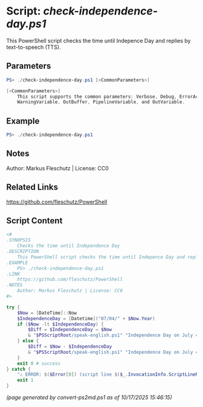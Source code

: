 Script: *check-independence-day.ps1*
========================

This PowerShell script checks the time until Indepence Day and replies by text-to-speech (TTS).

Parameters
----------
```powershell
PS> ./check-independence-day.ps1 [<CommonParameters>]

[<CommonParameters>]
    This script supports the common parameters: Verbose, Debug, ErrorAction, ErrorVariable, WarningAction, 
    WarningVariable, OutBuffer, PipelineVariable, and OutVariable.
```

Example
-------
```powershell
PS> ./check-independence-day.ps1

```

Notes
-----
Author: Markus Fleschutz | License: CC0

Related Links
-------------
https://github.com/fleschutz/PowerShell

Script Content
--------------
```powershell
<#
.SYNOPSIS
	Checks the time until Independence Day
.DESCRIPTION
	This PowerShell script checks the time until Indepence Day and replies by text-to-speech (TTS).
.EXAMPLE
	PS> ./check-independence-day.ps1
.LINK
	https://github.com/fleschutz/PowerShell
.NOTES
	Author: Markus Fleschutz | License: CC0
#>

try {
	$Now = [DateTime]::Now
	$IndependenceDay = [Datetime]("07/04/" + $Now.Year)
	if ($Now -lt $IndependenceDay) {
		$Diff = $IndependenceDay – $Now
		& "$PSScriptRoot/speak-english.ps1" "Independence Day on July 4th is in $($Diff.Days) days."
	} else {
		$Diff = $Now - $IndependenceDay
		& "$PSScriptRoot/speak-english.ps1" "Independence Day on July 4th was $($Diff.Days) days ago."
	}
	exit 0 # success
} catch {
	"⚠️ ERROR: $($Error[0]) (script line $($_.InvocationInfo.ScriptLineNumber))"
	exit 1
}
```

*(page generated by convert-ps2md.ps1 as of 10/17/2025 15:46:15)*
